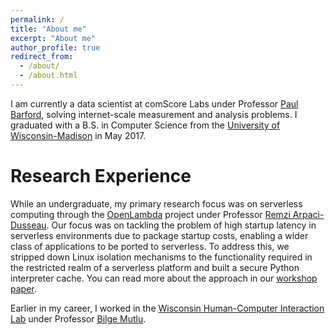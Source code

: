 ```yaml
---
permalink: /
title: "About me"
excerpt: "About me"
author_profile: true
redirect_from: 
  - /about/
  - /about.html
---
```


I am currently a data scientist at comScore Labs under Professor [Paul Barford](http://pages.cs.wisc.edu/~pb/), solving internet-scale measurement and analysis problems. 
I graduated with a B.S. in Computer Science from the [University of Wisconsin-Madison](http://www.cs.wisc.edu/) in May 2017.

Research Experience
======
While an undergraduate, my primary research focus was on serverless computing through the [OpenLambda](https://github.com/open-lambda/open-lambda) project under Professor [Remzi Arpaci-Dusseau](http://pages.cs.wisc.edu/~remzi/).
Our focus was on tackling the problem of high startup latency in serverless environments due to package startup costs, enabling a wider class of applications to be ported to serverless.
To address this, we stripped down Linux isolation mechanisms to the functionality required in the restricted realm of a serverless platform and built a secure Python interpreter cache.
You can read more about the approach in our [workshop paper](https://edoakes.github.io/files/wosc_2017_pipsqueak_paper.pdf).

Earlier in my career, I worked in the [Wisconsin Human-Computer Interaction Lab](https://hci.cs.wisc.edu/) under Professor [Bilge Mutlu](http://pages.cs.wisc.edu/~bilge/).
